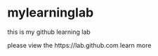 # mylearninglab
this is my github learning lab
</p>please view the https://lab.github.com learn more
